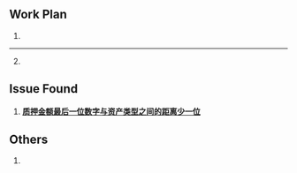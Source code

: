 ## Work Plan
1. 


***

2. 




## Issue Found
1. [**质押金额最后一位数字与资产类型之间的距离少一位**](https://github.com/FindoraNetwork/findora-electron-wallet/issues/131)


## Others
1. 